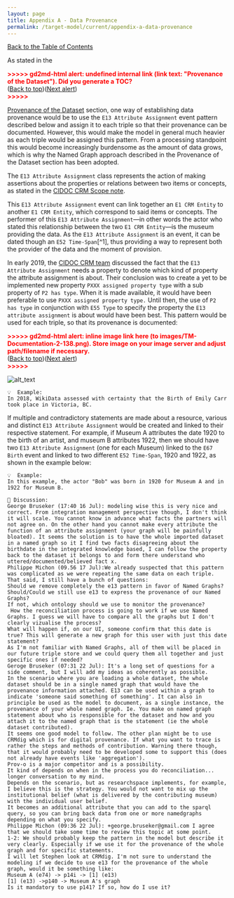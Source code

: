 ```yaml
---
layout: page
title: Appendix A - Data Provenance
permalink: /target-model/current/appendix-a-data-provenance
---
```

[Back to the Table of Contents](/target-model/current/information#table-of-contents)

As stated in the 

<p id="gdcalert65" ><span style="color: red; font-weight: bold">>>>>>  gd2md-html alert: undefined internal link (link text: "Provenance of the Dataset"). Did you generate a TOC? </span><br>(<a href="#">Back to top</a>)(<a href="#gdcalert66">Next alert</a>)<br><span style="color: red; font-weight: bold">>>>>> </span></p>

[Provenance of the Dataset](#heading=h.n7myzw5tcswt) section, one way of establishing data provenance would be to use the `E13 Attribute Assignment` event pattern described below and assign it to each triple so that their provenance can be documented. However, this would make the model in general much heavier as each triple would be assigned this pattern. From a processing standpoint this would become increasingly burdensome as the amount of data grows, which is why the Named Graph approach described in the Provenance of the Dataset section has been adopted. 

The `E13 Attribute Assignment` class represents the action of making assertions about the properties or relations between two items or concepts, as stated in the [CIDOC CRM Scope note](http://www.cidoc-crm.org/Entity/e13-attribute-assignment/version-6.2.2).

This `E13 Attribute Assignment` event can link together an `E1 CRM Entity` to another `E1 CRM Entity`, which correspond to said items or concepts. The performer of this `E13 Attribute Assignment`—in other words the actor who stated this relationship between the two `E1 CRM Entity`—is the museum providing the data. As the  `E13 Attribute Assignment` is an event, it can be dated though an `E52 Time-Span`[^1], thus providing a way to represent both the provider of the data and the moment of provision. 

In early 2019, the [CIDOC CRM team](http://www.cidoc-crm.org/Issue/ID-367-e13-attribute-assignment) discussed the fact that the `E13 Attribute Assignment` needs a property to denote which kind of property the attribute assignment is about. Their conclusion was to create a yet to be implemented new property `PXXX assigned property type` with a sub property of `P2 has type`. When it is made available, it would have been preferable to use `PXXX assigned property type.` Until then, the use of `P2 has type` in conjunction with `E55 Type` to specify the property the `E13 attribute assignment` is about would have been best. This pattern would be used for each triple, so that its provenance is documented: 



<p id="gdcalert66" ><span style="color: red; font-weight: bold">>>>>>  gd2md-html alert: inline image link here (to images/TM-Documentation-2-138.png). Store image on your image server and adjust path/filename if necessary. </span><br>(<a href="#">Back to top</a>)(<a href="#gdcalert67">Next alert</a>)<br><span style="color: red; font-weight: bold">>>>>> </span></p>


![alt_text](images/TM-Documentation-2-138.png "image_tooltip")



```
💡  Example:
In 2018, WikiData assessed with certainty that the Birth of Emily Carr took place in Victoria, BC.

```


If multiple and contradictory statements are made about a resource, various and distinct `E13 Attribute Assignment` would be created and linked to their respective statement. For example, if Museum A attributes the date 1920 to the birth of an artist, and museum B attributes 1922, then we should have two `E13 Attribute Assignment` (one for each Museum) linked to the `E67 Birth`  event and linked to two different `E52 Time-Span`, 1920 and 1922, as shown in the example below:


```
💡  Example:
In this example, the actor "Bob" was born in 1920 for Museum A and in 1922 for Museum B.

```



```
💬 Discussion:
George Bruseker (17:40 16 Jul): modeling wise this is very nice and correct. From integration management perspective though, I don't think it will scale. You cannot know in advance what facts the partners will not agree on. On the other hand you cannot make every attribute the function of an attribute assignment (your graph will be painfully bloated). It seems the solution is to have the whole imported dataset in a named graph so it I find two facts disagreeing about the birthdate in the integrated knowledge based, I can follow the property back to the dataset it belongs to and form there understand who uttered/documented/believed fact x.
Philippe Michon (09.56 17 Jul):We already suspected that this pattern was complicated as we were repeating the same data on each triple. That said, I still have a bunch of questions:
Should we remove completely the e13 pattern in favor of Named Graphs?
Should/Could we still use e13 to express the provenance of our Named Graphs?
If not, which ontology should we use to monitor the provenance?
 How the reconciliation process is going to work if we use Named Graphs. I guess we will have to compare all the graphs but I don't clearly vizualise the process?
What will happen if, on our UI, someone confirm that this date is true? This will generate a new graph for this user with just this date statement?
As I'm not familiar with Named Graphs, all of them will be placed in our future triple store and we could query them all together and just specific ones if needed?
Geroge Bruseker (07:31 22 Jul): It's a long set of questions for a side comment, but I will add my ideas as coherently as possible. 
In the scenario where you are loading a whole dataset, the whole dataset should be in a single named graph that would have the provenance information attached. E13 can be used within a graph to indicate 'someone said something of something'. It can also in principle be used as the model to document, as a single instance, the provenance of your whole named graph. Ie. You make on named graph statement about who is responsible for the dataset and how and you attach it to the named graph that is the statement (ie the whole dataset contributed).
It seems one good model to follow. The other plan might be to use CRMdig which is for digital provenance. If what you want to trace is rather the steps and methods of contribution. Warning there though, that it would probably need to be developed some to support this (does not already have events like 'aggregation').
Prov-o is a major competitor and is a possibility.
It kind of depends on when in the process you do reconciliation... longer conversation to my mind.
Depends on the scenario, but as researchspace implements, for example, I believe this is the strategy. You would not want to mix up the institutional belief (what is delivered by the contributing museum) with the individual user belief.
It becomes an additional attribute that you can add to the sparql query, so you can bring back data from one or more namedgraphs depending on what you specify.
Philippe Michon (09:36 22 Jul): +george.bruseker@gmail.com I agree that we should take some time to review this topic at some point.
1-2: We should probably keep the pattern in the model but describe it very clearly. Especially if we use it for the provenance of the whole graph and for specific statements.
I will let Stephen look at CRMdig. I'm not sure to understand the modeling if we decide to use e13 for the provenance of the whole graph, would it be something like:
Museum A (e74) -> p14i -> [1] (e13)
[1] (e13) ->p140 -> Museum A's graph
Is it mandatory to use p141? If so, how do I use it?
```